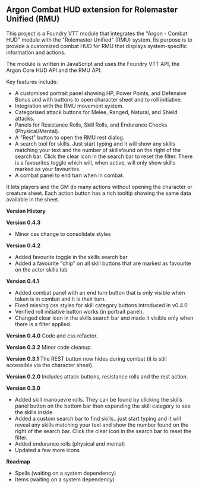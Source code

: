 ## Argon Combat HUD extension for Rolemaster Unified (RMU)

This project is a Foundry VTT module that integrates the "Argon - Combat HUD" module with the "Rolemaster Unified" (RMU) system. Its purpose is to provide a customized combat HUD for RMU that displays system-specific information and actions.

The module is written in JavaScript and uses the Foundry VTT API, the Argon Core HUD API and the RMU API.

Key features include:

*   A customised portrait panel showing HP, Power Points, and Defensive Bonus and with buttons to open character sheet and to roll initiative.
*   Integration with the RMU movement system.
*   Categorised attack buttons for Melee, Ranged, Natural, and Shield attacks.
*   Panels for Resistance Rolls, Skill Rolls, and Endurance Checks (Physical/Mental).
*   A "Rest" button to open the RMU rest dialog.
*   A search tool for skills. Just start typing and it will show any skills matching your text and the number of skillsfound on the right of the search bar. Click the clear icon in the search bar to reset the filter. There is a favourites toggle which will, when active, will only show skills marked as your favourites.
*   A combat panel to end turn when in combat.

It lets players and the GM do many actions without opening the character or creature sheet. Each action button has a rich tooltip showing the same data available in the sheet.


**Version History**

**Version 0.4.3**
*   Minor css change to consolidate styles

**Version 0.4.2**
*   Added favourite toggle in the skills search bar
*   Added a favourite "chip" on all skill buttons that are marked as favourite on the actor skills tab

**Version 0.4.1**
*   Added combat panel with an end turn button that is only visible when token is in combat and it is their turn.
*   Fixed missing css styles for skill category buttons introduced in v0.4.0
*   Verified roll initiative button works (in portrait panel).
*   Changed clear icon in the skills search bar and made it visible only when there is a filter applied.

**Version 0.4.0**
Code and css refactor.

**Version 0.3.2**
Minor code cleanup.

**Version 0.3.1**
The REST button now hides during combat (it is still accessible via the character sheet).

**Version 0.2.0**
Includes attack buttons, resistance rolls and the rest action.

**Version 0.3.0**
*   Added skill manouevre rolls. They can be found by clicking the skills panel button on the bottom bar then expanding the skill category to see the skills inside.
*   Added a custom search bar to find skills...just start typing and it will reveal any skills matching your text and show the number found on the right of the search bar. Click the clear icon in the search bar to reset the filter.
*   Added endurance rolls (physical and mental)
*   Updated a few more icons

**Roadmap**
*   Spells (waiting on a system dependency)
*   Items (waiting on a system dependency)